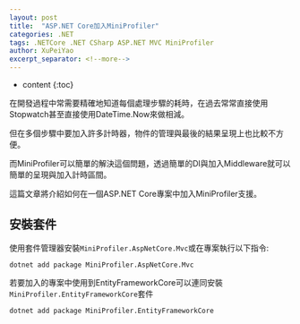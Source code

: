 ```yaml
---
layout: post
title:  "ASP.NET Core加入MiniProfiler"
categories: .NET
tags: .NETCore .NET CSharp ASP.NET MVC MiniProfiler
author: XuPeiYao
excerpt_separator: <!--more-->
---
```


- content
{:toc}

在開發過程中常需要精確地知道每個處理步驟的耗時，在過去常常直接使用Stopwatch甚至直接使用DateTime.Now來做相減。

但在多個步驟中要加入許多計時器，物件的管理與最後的結果呈現上也比較不方便。

而MiniProfiler可以簡單的解決這個問題，透過簡單的DI與加入Middleware就可以簡單的呈現與加入計時區間。

這篇文章將介紹如何在一個ASP.NET Core專案中加入MiniProfiler支援。

<!--more-->

## 安裝套件

使用套件管理器安裝`MiniProfiler.AspNetCore.Mvc`或在專案執行以下指令:

```shell
dotnet add package MiniProfiler.AspNetCore.Mvc
```

若要加入的專案中使用到EntityFrameworkCore可以連同安裝`MiniProfiler.EntityFrameworkCore`套件

```shell
dotnet add package MiniProfiler.EntityFrameworkCore
```


